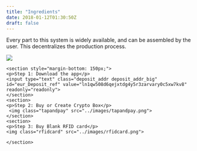 ```yaml
---
title: "Ingredients"
date: 2018-01-12T01:30:50Z
draft: false
---
```


<div class="content">
    <section>
    <p>Every part to this system is widely available, and can be assembled by the user. This decentralizes the production process.</p>
    <img class="cryptoecosystem" src="../images/cryptoecosystem.png">
    </section>
    
    <section style="margin-bottom: 150px;">
    <p>Step 1: Download the app</p>
    <input type="text" class="deposit_addr deposit_addr_big" id="eur_Deposit_ref" value="ln1qw508d6qejxtdg4y5r3zarvary0c5xw7kv8" readonly="readonly">
    </section>
    <section>
    <p>Step 2: Buy or Create Crypto Box</p>
     <img class="tapandpay" src="../images/tapandpay.png">
    </section>
    <section>
    <p>Step 3: Buy Blank RFID card</p>
    <img class="rfidcard" src="../images/rfidcard.png">
   
    </section>
</div>